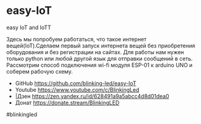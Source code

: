 # easy-IoT
easy IoT and IoTT


Здесь мы попробуем работаться, что такое интернет вещей(IoT).Сделаем первый запуск интернета вещей без приобретения оборудования и без регистрации на сайтах. Для работы нам нужен только python или любой другой язык для отправки сообщений в сеть. Рассмотрим способ подключения wi-fi модуля ESP-01 к arduino UNO и соберем рабочую схему.


* GitHub https://github.com/blinking-led/easy-IoT
* Youtube https://www.youtube.com/c/BlinkingLed
* |Дзен https://zen.yandex.ru/id/628491a9a5abcc4d8d01dea0
* Донат https://donate.stream/BlinkingLED

#blinkingled
